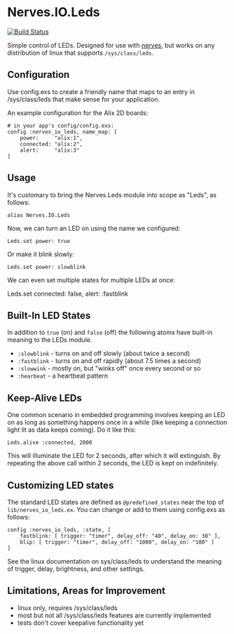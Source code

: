 Nerves.IO.Leds
==============

[![Build Status](https://travis-ci.org/nerves-project/nerves_io_leds.svg?branch=master)](https://travis-ci.org/nerves-project/nerves_io_leds)

Simple control of LEDs.  Designed for use with [nerves](http://nerves.io/), but works on any distribution of linux that supports `/sys/class/leds`.

## Configuration

Use config.exs to create a friendly name that maps to an entry in /sys/class/leds that make sense for your application.

An example configuration for the Alix 2D boards:

	# in your app's config/config.exs:
	config :nerves_io_leds, name_map: [
		power:     "alix:1",
		connected: "alix:2",
		alert:     "alix:3"
	]

## Usage

It's customary to bring the Nerves.Leds module into scope as "Leds", as follows:

    alias Nerves.IO.Leds

Now, we can turn an LED on using the name we configured:

    Leds.set power: true

Or make it blink slowly:

    Leds.set power: slowblink

We can even set multiple states for multiple LEDs at once:

Leds.set connected: false, alert: :fastblink

## Built-In LED States

In addition to `true` (on) and `false` (off) the following atoms have built-in meaning to the LEDs module.

- `:slowblink` - turns on and off slowly (about twice a second)
- `:fastblink` - turns on and off rapidly (about 7.5 times a second)
- `:slowwink` - mostly on, but "winks off" once every second or so
- `:hearbeat` - a heartbeat pattern

## Keep-Alive LEDs

One common scenario in embedded programming involves keeping an LED on as long as something happens once in a while (like keeping a connection light lit as data keeps coming).  Do it like this:

	Leds.alive :connected, 2000

This will illuminate the LED for 2 seconds, after which it will extinguish.  By repeating the above call within 2 seconds, the LED is kept on indefinitely.

## Customizing LED states

The standard LED states are defined as `@predefined_states` near the top of `lib/nerves_io_leds.ex`.  You can change or add to them using config.exs as follows:

	config :nerves_io_leds, :state, [
		fastblink: [ trigger: "timer", delay_off: "40", delay_on: 30" ],
		blip: [ trigger: "timer", delay_off: "1000", delay_on: "100" ]
	]

See the linux documentation on sys/class/leds to understand the meaning of trigger, delay, brightness, and other settings.

## Limitations, Areas for Improvement

- linux only, requires /sys/class/leds
- most but not all /sys/class/leds features are currently implemented
- tests don't cover keepalive functionality yet
